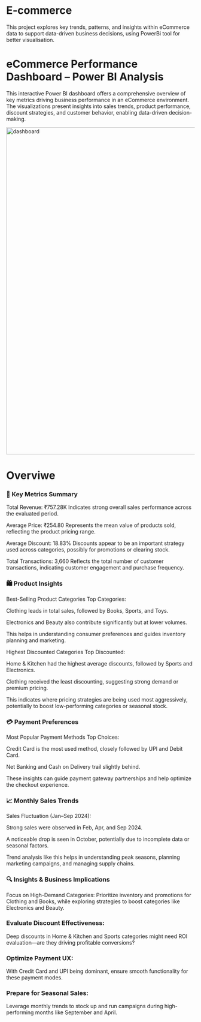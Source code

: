 # E-commerce
This project explores key trends, patterns, and insights within eCommerce data to support data-driven business decisions, using PowerBi tool for better visualisation.

 # eCommerce Performance Dashboard – Power BI Analysis
This interactive Power BI dashboard offers a comprehensive overview of key metrics driving business performance in an eCommerce environment. The visualizations present insights into sales trends, product performance, discount strategies, and customer behavior, enabling data-driven decision-making.

<img width="872" alt="dashboard" src="https://github.com/user-attachments/assets/ff2d0730-1195-4d8c-bf6b-48a208ab7ea2" />

# Overviwe

### 🧾 Key Metrics Summary
Total Revenue: ₹757.28K
Indicates strong overall sales performance across the evaluated period.

Average Price: ₹254.80
Represents the mean value of products sold, reflecting the product pricing range.

Average Discount: 18.83%
Discounts appear to be an important strategy used across categories, possibly for promotions or clearing stock.

Total Transactions: 3,660
Reflects the total number of customer transactions, indicating customer engagement and purchase frequency.

### 🛍️ Product Insights
Best-Selling Product Categories
Top Categories:

Clothing leads in total sales, followed by Books, Sports, and Toys.

Electronics and Beauty also contribute significantly but at lower volumes.

This helps in understanding consumer preferences and guides inventory planning and marketing.

Highest Discounted Categories
Top Discounted:

Home & Kitchen had the highest average discounts, followed by Sports and Electronics.

Clothing received the least discounting, suggesting strong demand or premium pricing.

This indicates where pricing strategies are being used most aggressively, potentially to boost low-performing categories or seasonal stock.

### 💳  Payment Preferences
Most Popular Payment Methods
Top Choices:

Credit Card is the most used method, closely followed by UPI and Debit Card.

Net Banking and Cash on Delivery trail slightly behind.

These insights can guide payment gateway partnerships and help optimize the checkout experience.

### 📈 Monthly Sales Trends
Sales Fluctuation (Jan–Sep 2024):

Strong sales were observed in Feb, Apr, and Sep 2024.

A noticeable drop is seen in October, potentially due to incomplete data or seasonal factors.

Trend analysis like this helps in understanding peak seasons, planning marketing campaigns, and managing supply chains.

### 🔍 Insights & Business Implications
Focus on High-Demand Categories:
Prioritize inventory and promotions for Clothing and Books, while exploring strategies to boost categories like Electronics and Beauty.

### Evaluate Discount Effectiveness:
Deep discounts in Home & Kitchen and Sports categories might need ROI evaluation—are they driving profitable conversions?

### Optimize Payment UX:
With Credit Card and UPI being dominant, ensure smooth functionality for these payment modes.

### Prepare for Seasonal Sales:
Leverage monthly trends to stock up and run campaigns during high-performing months like September and April.
